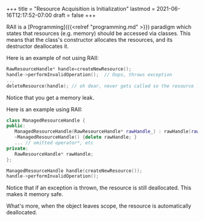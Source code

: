 +++
title = "Resource Acquisition is Initialization"
lastmod = 2021-06-16T12:17:52-07:00
draft = false
+++

RAII is a [Programming]({{<relref "programming.md" >}}) paradigm which states that resources (e.g. memory) should be accessed via classes. This means that the class's constructor allocates the resources, and its destructor deallocates it.

Here is an example of not using RAII:

```c++
RawResourceHandle* handle=createNewResource();
handle->performInvalidOperation();  // Oops, throws exception
...
deleteResource(handle); // oh dear, never gets called so the resource leaks
```

Notice that you get a memory leak.

Here is an example using RAII:

```c++
class ManagedResourceHandle {
public:
   ManagedResourceHandle(RawResourceHandle* rawHandle_) : rawHandle(rawHandle_) {};
   ~ManagedResourceHandle() {delete rawHandle; }
   ... // omitted operator*, etc
private:
   RawResourceHandle* rawHandle;
};

ManagedResourceHandle handle(createNewResource());
handle->performInvalidOperation();
```

Notice that if an exception is thrown, the resource is still deallocated. This makes it memory safe.

What's more, when the object leaves scope, the resource is automatically deallocated.